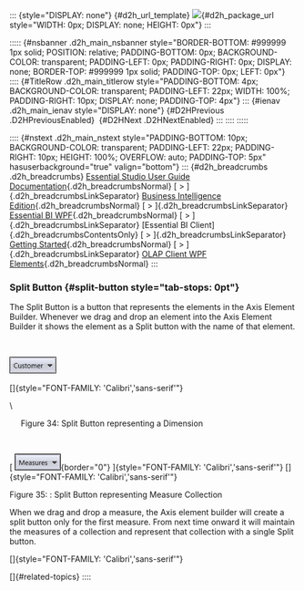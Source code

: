 ::: {style="DISPLAY: none"}
[](ms-xhelp:///?Id=d2h_url_template){#d2h_url_template} ![](!package_url!){#d2h_package_url style="WIDTH: 0px; DISPLAY: none; HEIGHT: 0px"}
:::

::::: {#nsbanner .d2h_main_nsbanner style="BORDER-BOTTOM: #999999 1px solid; POSITION: relative; PADDING-BOTTOM: 0px; BACKGROUND-COLOR: transparent; PADDING-LEFT: 0px; PADDING-RIGHT: 0px; DISPLAY: none; BORDER-TOP: #999999 1px solid; PADDING-TOP: 0px; LEFT: 0px"}
:::: {#TitleRow .d2h_main_titlerow style="PADDING-BOTTOM: 4px; BACKGROUND-COLOR: transparent; PADDING-LEFT: 22px; WIDTH: 100%; PADDING-RIGHT: 10px; DISPLAY: none; PADDING-TOP: 4px"}
::: {#ienav .d2h_main_ienav style="DISPLAY: none"}
[](ms-xhelp:///?Id=1c6544a3-1100-4f97-bdfc-4ef9d6c40d6f){#D2HPrevious .D2HPreviousEnabled}  [](ms-xhelp:///?Id=a8d8b689-1243-4a6f-a29f-afe4c1ac4b63){#D2HNext .D2HNextEnabled}
:::
::::
:::::

:::: {#nstext .d2h_main_nstext style="PADDING-BOTTOM: 10px; BACKGROUND-COLOR: transparent; PADDING-LEFT: 22px; PADDING-RIGHT: 10px; HEIGHT: 100%; OVERFLOW: auto; PADDING-TOP: 5px" hasuserbackground="true" valign="bottom"}
::: {#d2h_breadcrumbs .d2h_breadcrumbs}
[Essential Studio User Guide Documentation](ms-xhelp:///?Id=12457748-09e3-4d74-a240-8e049cedf030){.d2h_breadcrumbsNormal} [ \> ]{.d2h_breadcrumbsLinkSeparator} [Business Intelligence Edition](ms-xhelp:///?Id=fdf33dd8-62b2-47b9-ad7b-fc50e590bca5){.d2h_breadcrumbsNormal} [ \> ]{.d2h_breadcrumbsLinkSeparator} [Essential BI WPF](ms-xhelp:///?Id=41e3d586-d922-4a01-8272-679fe4ae7343){.d2h_breadcrumbsNormal} [ \> ]{.d2h_breadcrumbsLinkSeparator} [Essential BI Client]{.d2h_breadcrumbsContentsOnly} [ \> ]{.d2h_breadcrumbsLinkSeparator} [Getting Started](ms-xhelp:///?Id=e2ccfc7e-65d6-4d37-b63a-4d82606af0e4){.d2h_breadcrumbsNormal} [ \> ]{.d2h_breadcrumbsLinkSeparator} [OLAP Client WPF Elements](ms-xhelp:///?Id=3a1e8d38-9b4a-4c83-89c0-4214cc149c24){.d2h_breadcrumbsNormal}
:::

### Split Button {#split-button style="tab-stops: 0pt"}

The Split Button is a button that represents the elements in the Axis Element Builder. Whenever we drag and drop an element into the Axis Element Builder it shows the element as a Split button with the name of that element.

 

![](ImagesExt/image40_60.jpg) 

[]{style="FONT-FAMILY: 'Calibri','sans-serif'"} 

\

     Figure 34: Split Button representing a Dimension

 

[ ![](ImagesExt/image40_61.png){border="0"} ]{style="FONT-FAMILY: 'Calibri','sans-serif'"} []{style="FONT-FAMILY: 'Calibri','sans-serif'"}

Figure 35: : Split Button representing Measure Collection

When we drag and drop a measure, the Axis element builder will create a split button only for the first measure. From next time onward it will maintain the measures of a collection and represent that collection with a single Split button.

[]{style="FONT-FAMILY: 'Calibri','sans-serif'"} 

[]{#related-topics}
::::
